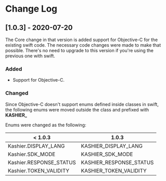 
# Change Log
<!---
Template: 
https://gist.github.com/juampynr/4c18214a8eb554084e21d6e288a18a2c

All notable changes to this project will be documented in this file.
 
The format is based on [Keep a Changelog](http://keepachangelog.com/)
and this project adheres to [Semantic Versioning](http://semver.org/).
--->

 
## [1.0.3] - 2020-07-20
The Core change in that version is added support for Objective-C for the existing swift code. The necessary code changes were made to make that possible.
There's no need to upgrade to this version if you're using the previous one with swift.
 
### Added
- Support for Objective-C.
 
### Changed
Since Objective-C doesn't support enums defined inside classes in swift, the following enums were moved outside the class and prefixed with **KASHIER_** 

Enums were changed as the following:

| < 1.0.3 | 1.0.3 |
| ------ | ------ |
| Kashier.DISPLAY_LANG | KASHIER_DISPLAY_LANG|
| Kashier.SDK_MODE  | KASHIER_SDK_MODE|
| Kashier.RESPONSE_STATUS | KASHIER_RESPONSE_STATUS|
| Kashier.TOKEN_VALIDITY | KASHIER_TOKEN_VALIDITY|
